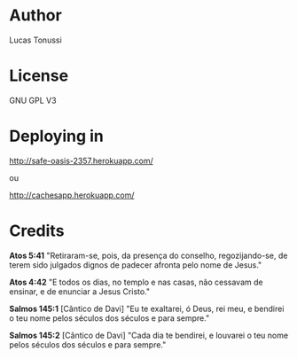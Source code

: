 # Author

Lucas Tonussi

# License

GNU GPL V3

# Deploying in

http://safe-oasis-2357.herokuapp.com/

ou

http://cachesapp.herokuapp.com/

# Credits

__Atos 5:41__ "Retiraram-se, pois, da presença do conselho, regozijando-se, de terem sido julgados dignos de padecer afronta pelo nome de Jesus."

__Atos 4:42__ "E todos os dias, no templo e nas casas, não cessavam de ensinar, e de enunciar a Jesus Cristo."

__Salmos 145:1__ [Cântico de Davi] "Eu te exaltarei, ó Deus, rei meu, e bendirei o teu nome pelos séculos dos séculos e para sempre."

__Salmos 145:2__ [Cântico de Davi] "Cada dia te bendirei, e louvarei o teu nome pelos séculos dos séculos e para sempre."
